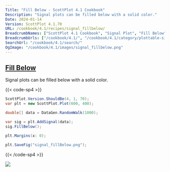 ```yaml
---
Title: "Fill Below - ScottPlot 4.1 Cookbook"
Description: "Signal plots can be filled below with a solid color."
Date: 2024-01-14
Version: ScottPlot 4.1.70
URL: /cookbook/4.1/recipes/signal_fillbelow/
BreadcrumbNames: ["ScottPlot 4.1 Cookbook", "Signal Plot", "Fill Below"]
BreadcrumbUrls: ["/cookbook/4.1/", "/cookbook/4.1/category/plottable-signal-plot", "/cookbook/4.1/recipes/signal_fillbelow/"]
SearchUrl: "/cookbook/4.1/search/"
OgImage: "/cookbook/4.1/images/signal_fillbelow.png"
---
```


<h2><a id='fill-below' href='/cookbook/4.1/recipes/signal_fillbelow/'>Fill Below</a></h2>

Signal plots can be filled below with a solid color.

{{< code-sp4 >}}

```cs
ScottPlot.Version.ShouldBe(4, 1, 70);
var plt = new ScottPlot.Plot(600, 400);

double[] data = DataGen.RandomWalk(1000);

var sig = plt.AddSignal(data);
sig.FillBelow();

plt.Margins(x: 0);

plt.SaveFig("signal_fillBelow.png");
```

{{< /code-sp4 >}}

<img src='../../images/signal_fillbelow.png' class='d-block mx-auto my-5' />


